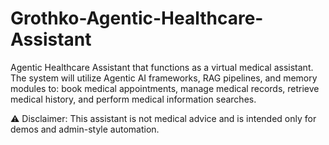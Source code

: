 # Grothko-Agentic-Healthcare-Assistant

Agentic Healthcare Assistant that functions as a virtual medical assistant. The system will utilize Agentic AI frameworks, RAG pipelines, and memory modules to:  book medical appointments, manage medical records, retrieve medical history, and perform medical information searches.

⚠️ Disclaimer: This assistant is not medical advice and is intended only for demos and admin-style automation.
